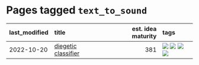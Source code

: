 # Pages tagged `text_to_sound`

|last_modified|title|est. idea maturity|tags
|:---|:---|---:|:---|
|2022-10-20|[diegetic classifier](../diegetic-classifier.md)|381|[![](https://img.shields.io/badge/tag-audio-98b52b)](../tags/audio.md) [![](https://img.shields.io/badge/tag-classification-7fe3bd)](../tags/classification.md) [![](https://img.shields.io/badge/tag-experimental-4a3565)](../tags/experimental.md) [![](https://img.shields.io/badge/tag-text_to_sound-1dc0d1)](../tags/text_to_sound.md)|